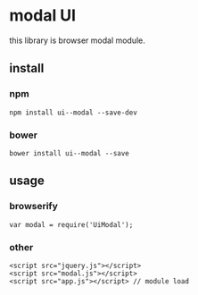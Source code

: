 # modal UI

this library is browser modal module.

## install

### npm
```npm install ui--modal --save-dev```

### bower
```bower install ui--modal --save```


## usage

### browserify
```var modal = require('UiModal');```

### other
```
<script src="jquery.js"></script>
<script src="modal.js"></script>
<script src="app.js"></script> // module load
```

